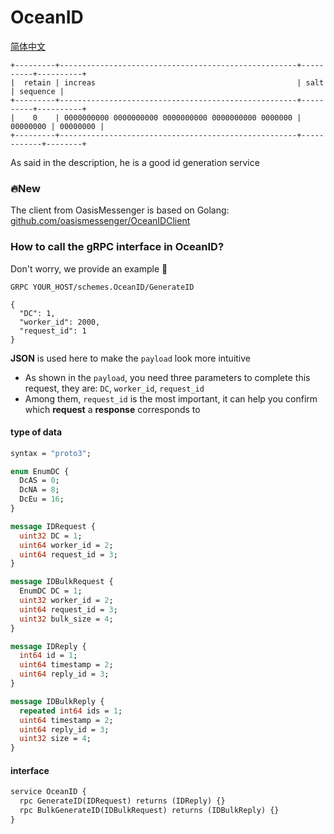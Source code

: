 # OceanID

[简体中文](README_zh.md)

```
+---------+-----------------------------------------------------+----------+----------+
|  retain | increas                                             | salt     | sequence |
+---------+-----------------------------------------------------+----------+----------+
|    0    | 0000000000 0000000000 0000000000 0000000000 0000000 | 00000000 | 00000000 |
+---------+-----------------------------------------------------+------------+--------+
```

As said in the description, he is a good id generation service

### 🔥New

The client from OasisMessenger is based on Golang: [github.com/oasismessenger/OceanIDClient](github.com/oasismessenger/OceanIDClient)

### How to call the gRPC interface in OceanID?

Don't worry, we provide an example 🤔

```http request
GRPC YOUR_HOST/schemes.OceanID/GenerateID

{
  "DC": 1,
  "worker_id": 2000,
  "request_id": 1
}
```

**JSON** is used here to make the `payload` look more intuitive

- As shown in the `payload`, you need three parameters to complete this request, they are: `DC`, `worker_id`, `request_id`
- Among them, `request_id` is the most important, it can help you confirm which **request** a **response** corresponds to

#### type of data
```protobuf
syntax = "proto3";

enum EnumDC {
  DcAS = 0;
  DcNA = 8;
  DcEu = 16;
}

message IDRequest {
  uint32 DC = 1;
  uint64 worker_id = 2;
  uint64 request_id = 3;
}

message IDBulkRequest {
  EnumDC DC = 1;
  uint32 worker_id = 2;
  uint64 request_id = 3;
  uint32 bulk_size = 4;
}

message IDReply {
  int64 id = 1;
  uint64 timestamp = 2;
  uint64 reply_id = 3;
}

message IDBulkReply {
  repeated int64 ids = 1;
  uint64 timestamp = 2;
  uint64 reply_id = 3;
  uint32 size = 4;
}
```

#### interface
```protobuf
service OceanID {
  rpc GenerateID(IDRequest) returns (IDReply) {}
  rpc BulkGenerateID(IDBulkRequest) returns (IDBulkReply) {}
}
```
